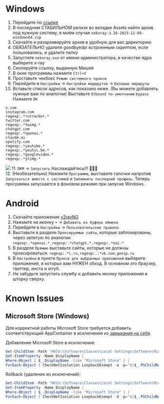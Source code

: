Windows
=
1. Перейдите по [ссылке](https://github.com/Matsuridayo/nekoray/releases "ссылке")
2. В последнем СТАБИЛЬНОМ релизе во вкладке Assets найти архив под нужную систему, в моём случае `nekoray-3.26-2023-12-09-windows64.zip `
3. Скачайте и разархивируйте архив в удобную для вас директорию
4. ОБЯЗАТЕЛЬНО удалите goodbyedpi встроенным скриптом, если пользовались, и удалите папку
5. Запустите `nekoray.exe` от имени администратора, в качестве ядра выберите x-ray
6. Скопируйте ссылку, выданную Мишей
7. В окне программы нажмите `Ctrl+V`
8. Проставьте чекбокс `Режим системного прокси`
9. Перейдите в `Настройки` -> `Настройки маршрутов` -> `Базовые маршруты`
10. Вставьте список адресов, как показано ниже. (Вы можете добавлять нужные вам по аналогии) Выставьте `Otbound по-умолчанию` `bypass` Нажмите `OK` 
```
x.com
instagram.com
regexp:.*rutracker.*
twitter.com
regexp:.*twimg.*
chatgpt.com
regexp:.*openai.*
claude.ai
spotify.com
regexp:.*youtube.*
regexp:.*youtu\.be.*
regexp:.*googlevideo.*
regexp:.*ytimg.*
```
![](https://files.catbox.moe/8v16u4.png)
11. `ПКМ` -> `Запустить` Наслаждайтесь!!! :tada::tada::tada:<br>
12. (Необязательно) Нажмите `Программа`, выставите галочки напротив `Запускаться вместе с системой` и `Запомнить последний профиль`. Теперь программа запускается в фоновом режиме при запуске Windows.

Android
=
1. Скачайте приложение [v2rayNG](https://play.google.com/store/apps/details?id=com.v2ray.ang&hl=ru)
2. Нажмите на иконку `+` -> `Добавить из буфера обмена`
3. Перейдите в `Настройки` -> `Пользовательские правила`
4. Выставьте в разделе `Проксируемые сайты`, которые заблокированы, через запятую по аналогии: `regexp:.*openai.*,regexp:.*chatgpt.*,regexp:.*oai.*`
5. В разделе `Прямые` выставьте сайты, которые не должны проксироваться: `regexp:.*\.ru,regexp:.:*vk.com,geoip.ru`
6. В `Настройки` в пункте `Прокси для выбранных приложений` выберите приложения, в которых вам НУЖЕН обход. В основном это браузер, твиттер, инста и ютуб.
7. Не забудьте запустить службу и добавить иконку приложения в шторку сверху.

# Known Issues

## Microsoft Store (Windows)

Для корректной работы Microsoft Store требуется добавить соответствующий AppContainer в исключения из [замыкания на себя](https://ab57.ru/cmdlist/checknetisolation.html).

Добавление Microsoft Store в исключения:

```powershell
Get-ChildItem -Path "HKCU:\Software\Classes\Local Settings\Software\Microsoft\Windows\CurrentVersion\AppContainer\Mappings" | 
Get-ItemProperty -Name DisplayName | 
Where-Object { $_.DisplayName -like "Microsoft Store" } | 
ForEach-Object { CheckNetIsolation LoopbackExempt -a -p="$($_.PSChildName)" }
```

Rollback (удаление из исключений):

```powershell
Get-ChildItem -Path "HKCU:\Software\Classes\Local Settings\Software\Microsoft\Windows\CurrentVersion\AppContainer\Mappings" | 
Get-ItemProperty -Name DisplayName | 
Where-Object { $_.DisplayName -like "Microsoft Store" } | 
ForEach-Object { CheckNetIsolation LoopbackExempt -d -p="$($_.PSChildName)" }
```
